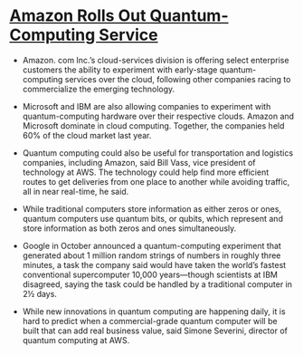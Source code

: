 # [Amazon Rolls Out Quantum-Computing Service](https://www.wsj.com/articles/amazon-rolls-out-quantum-computing-service-11575314729)

* Amazon. com Inc.’s cloud-services division is offering select enterprise customers the ability to experiment with early-stage quantum-computing services over the cloud, following other companies racing to commercialize the emerging technology.

* Microsoft and IBM are also allowing companies to experiment with quantum-computing hardware over their respective clouds. Amazon and Microsoft dominate in cloud computing. Together, the companies held 60% of the cloud market last year.

* Quantum computing could also be useful for transportation and logistics companies, including Amazon, said Bill Vass, vice president of technology at AWS. The technology could help find more efficient routes to get deliveries from one place to another while avoiding traffic, all in near real-time, he said.

* While traditional computers store information as either zeros or ones, quantum computers use quantum bits, or qubits, which represent and store information as both zeros and ones simultaneously.

* Google in October announced a quantum-computing experiment that generated about 1 million random strings of numbers in roughly three minutes, a task the company said would have taken the world’s fastest conventional supercomputer 10,000 years—though scientists at IBM disagreed, saying the task could be handled by a traditional computer in 2½ days.

* While new innovations in quantum computing are happening daily, it is hard to predict when a commercial-grade quantum computer will be built that can add real business value, said Simone Severini, director of quantum computing at AWS.